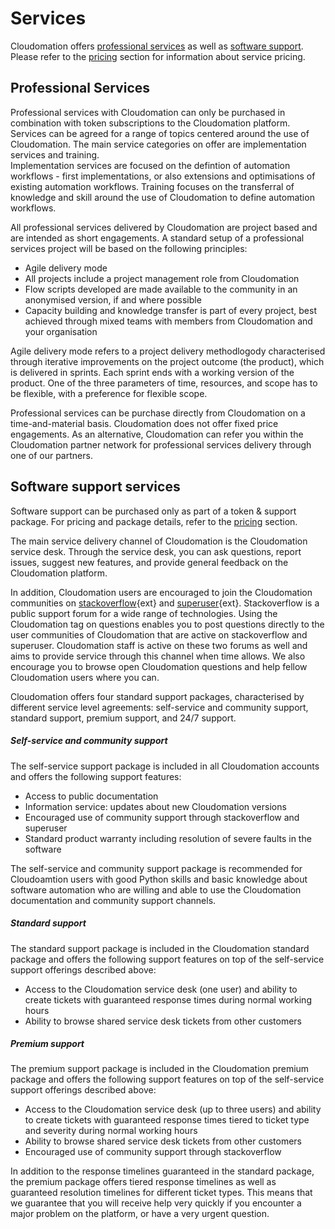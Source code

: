 # Services

Cloudomation offers [professional services](#professionalservices) as well as [software support](#softwaresupportservices). Please refer to the [pricing](Pricing) section for information about service pricing.

## Professional Services
Professional services with Cloudomation can only be purchased in combination with token subscriptions to the Cloudomation platform. Services can be agreed for a range of topics centered around the use of Cloudomation. The main service categories on offer are implementation services and training.  
Implementation services are focused on the defintion of automation workflows - first implementations, or also extensions and optimisations of existing automation workflows. Training focuses on the transferral of knowledge and skill around the use of Cloudomation to define automation workflows.

All professional services delivered by Cloudomation are project based and are intended as short engagements. A standard setup of a professional services project will be based on the following principles:
* Agile delivery mode
* All projects include a project management role from Cloudomation
* Flow scripts developed are made available to the community in an anonymised version, if and where possible
* Capacity building and knowledge transfer is part of every project, best achieved through mixed teams with members from Cloudomation and your organisation

Agile delivery mode refers to a project delivery methodlogody characterised through iterative improvements on the project outcome (the product), which is delivered in sprints. Each sprint ends with a working version of the product. One of the three parameters of time, resources, and scope has to be flexible, with a preference for flexible scope.

Professional services can be purchase directly from Cloudomation on a time-and-material basis. Cloudomation does not offer fixed price engagements. As an alternative, Cloudomation can refer you within the Cloudomation partner network for professional services delivery through one of our partners.

## Software support services
Software support can be purchased only as part of a token & support package. For pricing and package details, refer to the [pricing](Pricing) section.

The main service delivery channel of Cloudomation is the Cloudomation service desk. Through the service desk, you can ask questions, report issues, suggest new features, and provide general feedback on the Cloudomation platform.

In addition, Cloudomation users are encouraged to join the Cloudomation communities on [stackoverflow](https://stackoverflow.com/){ext} and [superuser](https://superuser.com/){ext}. Stackoverflow is a public support forum for a wide range of technologies. Using the Cloudomation tag on questions enables you to post questions directly to the user communities of Cloudomation that are active on stackoverflow and superuser. Cloudomation staff is active on these two forums as well and aims to provide service through this channel when time allows. We also encourage you to browse open Cloudomation questions and help fellow Cloudomation users where you can.

Cloudomation offers four standard support packages, characterised by different service level agreements: self-service and community support, standard support, premium support, and 24/7 support.

##### Self-service and community support
The self-service support package is included in all Cloudomation accounts and offers the following support features:
- Access to public documentation
- Information service: updates about new Cloudomation versions
- Encouraged use of community support through stackoverflow and superuser
- Standard product warranty including resolution of severe faults in the software

The self-service and community support package is recommended for Cloudoamtion users with good Python skills and basic knowledge about software automation who are willing and able to use the Cloudomation documentation and community support channels.  

##### Standard support
The standard support package is included in the Cloudomation standard package and offers the following support features on top of the self-service support offerings described above:
- Access to the Cloudomation service desk (one user) and ability to create tickets with guaranteed response times during normal working hours
- Ability to browse shared service desk tickets from other customers

##### Premium support
The premium support package is included in the Cloudomation premium package and offers the following support features on top of the self-service support offerings described above:
- Access to the Cloudomation service desk (up to three users) and ability to create tickets with guaranteed response times tiered to ticket type and severity during normal working hours
- Ability to browse shared service desk tickets from other customers
- Encouraged use of community support through stackoverflow

In addition to the response timelines guaranteed in the standard package, the premium package offers tiered response timelines as well as guaranteed resolution timelines for different ticket types. This means that we guarantee that you will receive help very quickly if you encounter a major problem on the platform, or have a very urgent question.
